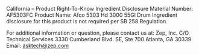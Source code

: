  
 
 
California – Product Right-To-Know Ingredient Disclosure 
Material Number: AF5303FC 
Product Name: Afco 5303 Hd 3000 55Gl Drum 
Ingredient disclosure for this product is not required per SB 258 Regulation. 
 
For additional information or question, please contact us at: 
Zep, Inc. 
C/O Technical Services 
3330 Cumberland Blvd. SE, Ste 700 
Atlanta, GA 30339 
Email: asktech@zep.com 
 
 
 
 
